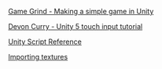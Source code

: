 [Game Grind - Making a simple game in Unity](https://youtu.be/qwuPiaFU37w)

[Devon Curry - Unity 5 touch input tutorial](https://youtu.be/19r-rZPkIso)

[Unity Script Reference](https://docs.unity3d.com/ScriptReference/)

[Importing textures](http://wiki.etc.cmu.edu/unity3d/index.php/Importing_Textures)
